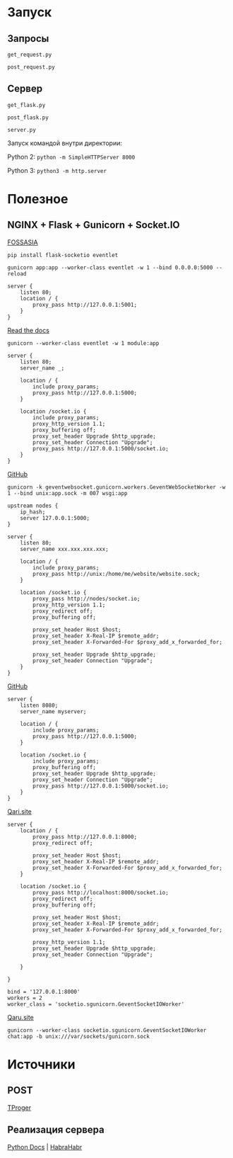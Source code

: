 # Запуск
## Запросы
``` get_request.py ```

``` post_request.py ```

## Сервер
``` get_flask.py ```

``` post_flask.py ```

``` server.py ```

Запуск командой внутри директории:

Python 2: ``` python -m SimpleHTTPServer 8000 ```

Python 3: ``` python3 -m http.server ```


# Полезное
## NGINX + Flask + Gunicorn + Socket.IO
[FOSSASIA](https://blog.fossasia.org/setting-up-nginx-gunicorn-and-flask-socketio/)

``` pip install flask-socketio eventlet ```

``` gunicorn app:app --worker-class eventlet -w 1 --bind 0.0.0.0:5000 --reload ```

```
server {
    listen 80;
    location / {
        proxy_pass http://127.0.0.1:5001;
    }
}
```

[Read the docs](https://flask-socketio.readthedocs.io/en/latest/)

``` gunicorn --worker-class eventlet -w 1 module:app ```

```
server {
    listen 80;
    server_name _;

    location / {
        include proxy_params;
        proxy_pass http://127.0.0.1:5000;
    }

    location /socket.io {
        include proxy_params;
        proxy_http_version 1.1;
        proxy_buffering off;
        proxy_set_header Upgrade $http_upgrade;
        proxy_set_header Connection "Upgrade";
        proxy_pass http://127.0.0.1:5000/socket.io;
    }
}
```

[GitHub](https://github.com/miguelgrinberg/Flask-SocketIO/issues/474)

``` gunicorn -k geventwebsocket.gunicorn.workers.GeventWebSocketWorker -w 1 --bind unix:app.sock -m 007 wsgi:app ```

```
upstream nodes {
    ip_hash;
    server 127.0.0.1:5000;
}

server {
    listen 80;
    server_name xxx.xxx.xxx.xxx;

    location / {
        include proxy_params;
        proxy_pass http://unix:/home/me/website/website.sock;
    }

    location /socket.io {
        proxy_pass http://nodes/socket.io;
        proxy_http_version 1.1;
        proxy_redirect off;
        proxy_buffering off;

        proxy_set_header Host $host;
        proxy_set_header X-Real-IP $remote_addr;
        proxy_set_header X-Forwarded-For $proxy_add_x_forwarded_for;

        proxy_set_header Upgrade $http_upgrade;
        proxy_set_header Connection "Upgrade";
    }
}
```

[GitHub](https://github.com/miguelgrinberg/Flask-SocketIO/issues/436)

```
server {
    listen 8080;
    server_name myserver;

    location / {
        include proxy_params;
        proxy_pass http://127.0.0.1:5000;
    }

    location /socket.io {
        include proxy_params;
        proxy_buffering off;
        proxy_set_header Upgrade $http_upgrade;
        proxy_set_header Connection "Upgrade";
        proxy_pass http://127.0.0.1:5000/socket.io;
    }
}
```

[Qari.site](http://qaru.site/questions/1224020/correct-configuration-for-flask-socketio)

```
server {
    location / {
        proxy_pass http://127.0.0.1:8000;
        proxy_redirect off;

        proxy_set_header Host $host;
        proxy_set_header X-Real-IP $remote_addr;
        proxy_set_header X-Forwarded-For $proxy_add_x_forwarded_for;
    }

    location /socket.io {
        proxy_pass http://localhost:8000/socket.io;
        proxy_redirect off;
        proxy_buffering off;

        proxy_set_header Host $host;
        proxy_set_header X-Real-IP $remote_addr;
        proxy_set_header X-Forwarded-For $proxy_add_x_forwarded_for;

        proxy_http_version 1.1;
        proxy_set_header Upgrade $http_upgrade;
        proxy_set_header Connection "Upgrade";

    }

}
```

```
bind = '127.0.0.1:8000'
workers = 2
worker_class = 'socketio.sgunicorn.GeventSocketIOWorker'
```

[Qaru.site](http://qaru.site/questions/4922028/flask-socketio-gunicorn-nginx-through-unix-socket-file-errno-2)

``` gunicorn --worker-class socketio.sgunicorn.GeventSocketIOWorker chat:app -b unix:///var/sockets/gunicorn.sock ```


# Источники
## POST
[TProger](https://www.youtube.com/watch?list=PL1A2CSdiySGIPxpSlgzsZiWDavYTAx61d&v=bTThyxVy7Sk)

## Реализация сервера
[Python Docs](https://docs.python.org/3/library/http.server.html)
 | [HabraHabr](https://habrahabr.ru/sandbox/28540/)